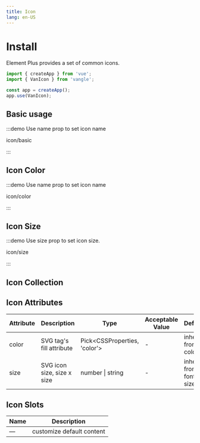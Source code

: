 ```yaml
---
title: Icon
lang: en-US
---
```


# Install

Element Plus provides a set of common icons. 

```javascript
import { createApp } from 'vue';
import { VanIcon } from 'vangle';

const app = createApp();
app.use(VanIcon);
```

## Basic usage

:::demo Use name prop to set icon name

icon/basic

:::

## Icon Color

:::demo Use name prop to set icon name

icon/color

:::

## Icon Size

:::demo Use size prop to set icon size.

icon/size

:::



## Icon Collection

<IconList />

## Icon Attributes

| Attribute | Description                | Type                           | Acceptable Value | Default                |
| --------- | -------------------------- | ------------------------------ | ---------------- | ---------------------- |
| color     | SVG tag's fill attribute   | Pick\<CSSProperties, 'color'\> | -                | inherit from color     |
| size      | SVG icon size, size x size | number \| string               | -                | inherit from font size |

## Icon Slots

| Name | Description               |
| ---- | ------------------------- |
| —    | customize default content |